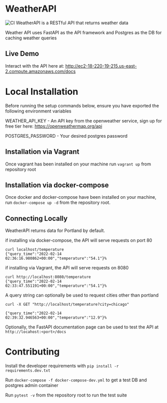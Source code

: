 # WeatherAPI
![CI](https://github.com/dm-bell-networking/weatherapi/actions/workflows/python-app.yml/badge.svg)
WeatherAPI is a RESTful API that returns weather data

Weather API uses FastAPI as the API framework and Postgres as the DB for caching weather queries

## Live Demo
Interact with the API here at: http://ec2-18-220-19-215.us-east-2.compute.amazonaws.com/docs
# Local Installation
Before running the setup commands below, ensure you have exported the following environment variables

WEATHER_API_KEY - An API key from the openweather service, sign up for free tier here: https://openweathermap.org/api

POSTGRES_PASSWORD - Your desired postgres password
## Installation via Vagrant
Once vagrant has been installed on your machine run ``vagrant up`` from repository root

## Installation via docker-compose
Once docker and docker-compose have been installed on your machine, run ```docker-compose up -d``` from the repository root.

## Connecting Locally 

WeatherAPI returns data for Portland by default.

if installing via docker-compose, the API will serve requests on port 80
```commandline
curl localhost/temperature
{"query_time":"2022-02-14 02:36:16.980862+00:00","temperature":"54.1"}%   
```

if installing via Vagrant, the API will serve requests on 8080
```commandline
curl http://localhost:8080/temperature
{"query_time":"2022-02-14 02:33:47.551191+00:00","temperature":"54.1"}%   
```

A query string can optionally be used to request cities other than portland
```commandline
curl -X GET "http://localhost/temperature?city=chicago"

{"query_time":"2022-02-14 02:39:32.946563+00:00","temperature":"12.9"}%  
```

Optionally, the FastAPI documentation page can be used to test the API at ```http://locahost:<port>/docs```


# Contributing 
Install the developer requirements with ``pip install -r requirements.dev.txt``

Run ``docker-compose -f docker-compose-dev.yml`` to get a test DB and postgres admin container

Run ```pytest -v``` from the repository root to run the test suite
